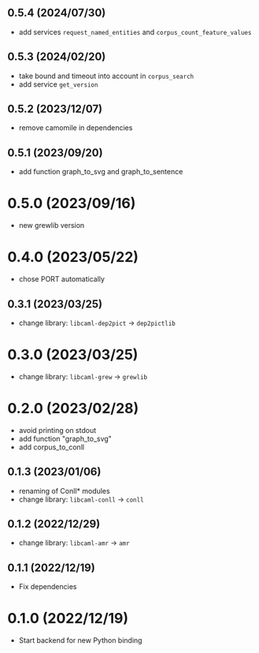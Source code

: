 ## 0.5.4 (2024/07/30)
  - add services `request_named_entities` and `corpus_count_feature_values`

## 0.5.3 (2024/02/20)
  - take bound and timeout into account in `corpus_search`
  - add service `get_version`

## 0.5.2 (2023/12/07)
  - remove camomile in dependencies

## 0.5.1 (2023/09/20)
  - add function graph_to_svg and graph_to_sentence

# 0.5.0 (2023/09/16)
  - new grewlib version

# 0.4.0 (2023/05/22)
  - chose PORT automatically

## 0.3.1 (2023/03/25)
  - change library: `libcaml-dep2pict` &rarr; `dep2pictlib`

# 0.3.0 (2023/03/25)
  - change library: `libcaml-grew` &rarr; `grewlib`

# 0.2.0 (2023/02/28)
  - avoid printing on stdout
  - add function "graph_to_svg"
  - add corpus_to_conll

## 0.1.3 (2023/01/06)
  - renaming of Conll* modules
  - change library: `libcaml-conll` &rarr; `conll`

## 0.1.2 (2022/12/29)
  - change library: `libcaml-amr` &rarr; `amr`

## 0.1.1 (2022/12/19)
  - Fix dependencies

# 0.1.0 (2022/12/19)
  - Start backend for new Python binding
